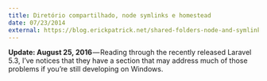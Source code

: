 ```yaml
---
title: Diretório compartilhado, node symlinks e homestead
date: 07/23/2014
external: https://blog.erickpatrick.net/shared-folders-node-and-symlinks-512e73abd38b
---
```


<p><strong>Update: August 25, 2016</strong> — Reading through the recently released Laravel 5.3, I’ve notices that they have a section that may address much of those problems if you’re still developing on Windows.</p>

